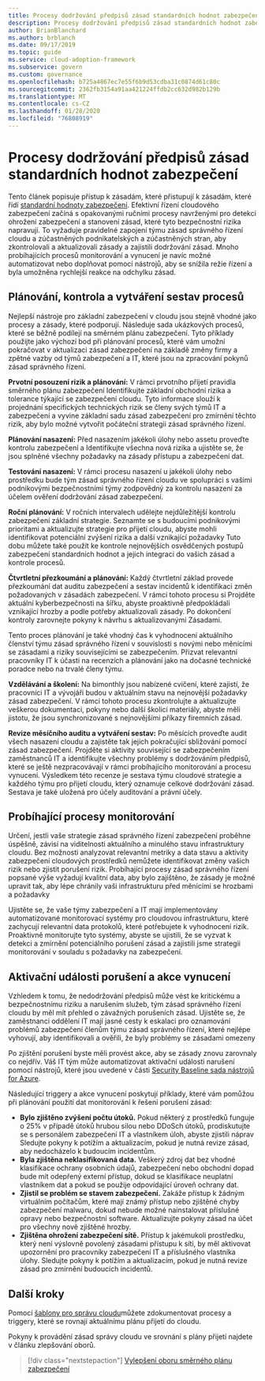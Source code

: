 ```yaml
---
title: Procesy dodržování předpisů zásad standardních hodnot zabezpečení
description: Procesy dodržování předpisů zásad standardních hodnot zabezpečení
author: BrianBlanchard
ms.author: brblanch
ms.date: 09/17/2019
ms.topic: guide
ms.service: cloud-adoption-framework
ms.subservice: govern
ms.custom: governance
ms.openlocfilehash: b725a4867ec7e55f6b9d53cdba31c0874d61c80c
ms.sourcegitcommit: 2362fb3154a91aa421224ffdb2cc632d982b129b
ms.translationtype: MT
ms.contentlocale: cs-CZ
ms.lasthandoff: 01/28/2020
ms.locfileid: "76808919"
---
```

# <a name="security-baseline-policy-compliance-processes"></a>Procesy dodržování předpisů zásad standardních hodnot zabezpečení

Tento článek popisuje přístup k zásadám, které přistupují k zásadám, které řídí [standardní hodnoty zabezpečení](./index.md). Efektivní řízení cloudového zabezpečení začíná s opakovanými ručními procesy navrženými pro detekci ohrožení zabezpečení a stanovení zásad, které tyto bezpečnostní rizika napravují. To vyžaduje pravidelné zapojení týmu zásad správného řízení cloudu a zúčastněných podnikatelských a zúčastněných stran, aby zkontrolovali a aktualizovali zásady a zajistili dodržování zásad. Mnoho probíhajících procesů monitorování a vynucení je navíc možné automatizovat nebo doplňovat pomocí nástrojů, aby se snížila režie řízení a byla umožněna rychlejší reakce na odchylku zásad.

## <a name="planning-review-and-reporting-processes"></a>Plánování, kontrola a vytváření sestav procesů

Nejlepší nástroje pro základní zabezpečení v cloudu jsou stejně vhodné jako procesy a zásady, které podporují. Následuje sada ukázkových procesů, které se běžně podílejí na směrném plánu zabezpečení. Tyto příklady použijte jako výchozí bod při plánování procesů, které vám umožní pokračovat v aktualizaci zásad zabezpečení na základě změny firmy a zpětné vazby od týmů zabezpečení a IT, které jsou na zpracování pokynů zásad správného řízení.

**Prvotní posouzení rizik a plánování:** V rámci prvotního přijetí pravidla směrného plánu zabezpečení Identifikujte základní obchodní rizika a tolerance týkající se zabezpečení cloudu. Tyto informace slouží k projednání specifických technických rizik se členy svých týmů IT a zabezpečení a vyvine základní sadu zásad zabezpečení pro zmírnění těchto rizik, aby bylo možné vytvořit počáteční strategii zásad správného řízení.

**Plánování nasazení:** Před nasazením jakékoli úlohy nebo assetu proveďte kontrolu zabezpečení a Identifikujte všechna nová rizika a ujistěte se, že jsou splněné všechny požadavky na zásady přístupu a zabezpečení dat.

**Testování nasazení:** V rámci procesu nasazení u jakékoli úlohy nebo prostředku bude tým zásad správného řízení cloudu ve spolupráci s vašimi podnikovými bezpečnostními týmy zodpovědný za kontrolu nasazení za účelem ověření dodržování zásad zabezpečení.

**Roční plánování:** V ročních intervalech udělejte nejdůležitější kontrolu zabezpečení základní strategie. Seznamte se s budoucími podnikovými prioritami a aktualizujte strategie pro přijetí cloudu, abyste mohli identifikovat potenciální zvýšení rizika a další vznikající požadavky Tuto dobu můžete také použít ke kontrole nejnovějších osvědčených postupů zabezpečení standardních hodnot a jejich integraci do vašich zásad a kontrole procesů.

**Čtvrtletní přezkoumání a plánování:** Každý čtvrtletní základ provede přezkoumání dat auditu zabezpečení a sestav incidentů k identifikaci změn požadovaných v zásadách zabezpečení. V rámci tohoto procesu si Projděte aktuální kyberbezpečnosti na šířku, abyste proaktivně předpokládali vznikající hrozby a podle potřeby aktualizovali zásady. Po dokončení kontroly zarovnejte pokyny k návrhu s aktualizovanými Zásadami.

Tento proces plánování je také vhodný čas k vyhodnocení aktuálního členství týmu zásad správného řízení v souvislosti s novými nebo měnícími se zásadami a riziky souvisejícími se zabezpečením. Přizvat relevantní pracovníky IT k účasti na recenzích a plánování jako na dočasné technické poradce nebo na trvalé členy týmu.

**Vzdělávání a školení:** Na bimonthly jsou nabízené cvičení, které zajistí, že pracovníci IT a vývojáři budou v aktuálním stavu na nejnovější požadavky zásad zabezpečení. V rámci tohoto procesu zkontrolujte a aktualizujte veškerou dokumentaci, pokyny nebo další školicí materiály, abyste měli jistotu, že jsou synchronizované s nejnovějšími příkazy firemních zásad.

**Revize měsíčního auditu a vytváření sestav:** Po měsících proveďte audit všech nasazení cloudu a zajistěte tak jejich pokračující sbližování pomocí zásad zabezpečení. Projděte si aktivity související se zabezpečením zaměstnanců IT a identifikujte všechny problémy s dodržováním předpisů, které se ještě nezpracovávají v rámci probíhajícího monitorování a procesu vynucení. Výsledkem této recenze je sestava týmu cloudové strategie a každého týmu pro přijetí cloudu, který oznamuje celkové dodržování zásad. Sestava je také uložená pro účely auditování a právní účely.

## <a name="ongoing-monitoring-processes"></a>Probíhající procesy monitorování

Určení, jestli vaše strategie zásad správného řízení zabezpečení proběhne úspěšně, závisí na viditelnosti aktuálního a minulého stavu infrastruktury cloudu. Bez možnosti analyzovat relevantní metriky a data stavu a aktivity zabezpečení cloudových prostředků nemůžete identifikovat změny vašich rizik nebo zjistit porušení rizik. Probíhající procesy zásad správného řízení popsané výše vyžadují kvalitní data, aby bylo zajištěno, že zásady je možné upravit tak, aby lépe chránily vaši infrastrukturu před měnícími se hrozbami a požadavky

Ujistěte se, že vaše týmy zabezpečení a IT mají implementovány automatizované monitorovací systémy pro cloudovou infrastrukturu, které zachycují relevantní data protokolů, které potřebujete k vyhodnocení rizik. Proaktivně monitorujte tyto systémy, abyste se ujistili, že se vyzvat k detekci a zmírnění potenciálního porušení zásad a zajistili jsme strategii monitorování v souladu s požadavky na zabezpečení.

## <a name="violation-triggers-and-enforcement-actions"></a>Aktivační události porušení a akce vynucení

Vzhledem k tomu, že nedodržování předpisů může vést ke kritickému a bezpečnostnímu riziku a narušením služeb, tým zásad správného řízení cloudu by měl mít přehled o závažných porušeních zásad. Ujistěte se, že zaměstnanci oddělení IT mají jasné cesty k eskalaci pro oznamování problémů zabezpečení členům týmu zásad správného řízení, které nejlépe vyhovují, aby identifikovali a ověřili, že byly problémy se zásadami omezeny

Po zjištění porušení byste měli provést akce, aby se zásady znovu zarovnaly co nejdřív. Váš IT tým může automatizovat aktivační události narušení pomocí nástrojů, které jsou uvedené v části [Security Baseline sada nástrojů for Azure](./toolchain.md).

Následující triggery a akce vynucení poskytují příklady, které vám pomůžou při plánování použití dat monitorování k řešení porušení zásad:

- **Bylo zjištěno zvýšení počtu útoků.** Pokud některý z prostředků funguje o 25% v případě útoků hrubou silou nebo DDoSch útoků, prodiskutujte se s personálem zabezpečení IT a vlastníkem úloh, abyste zjistili náprav Sledujte pokyny k potížím a aktualizacím, pokud je nutná revize zásad, aby nedocházelo k budoucím incidentům.
- **Byla zjištěna neklasifikovaná data.** Veškerý zdroj dat bez vhodné klasifikace ochrany osobních údajů, zabezpečení nebo obchodní dopad bude mít odepřený externí přístup, dokud se klasifikace neuplatní vlastníkem dat a pokud se použije odpovídající úroveň ochrany dat.
- **Zjistil se problém se stavem zabezpečení.** Zakáže přístup k žádným virtuálním počítačům, které mají známý přístup nebo zjištěné chyby zabezpečení malwaru, dokud nebude možné nainstalovat příslušné opravy nebo bezpečnostní software. Aktualizujte pokyny zásad na účet pro všechny nově zjištěné hrozby.
- **Zjištěna ohrožení zabezpečení sítě.** Přístup k jakémukoli prostředku, který není výslovně povolený zásadami přístupu k síti, by měl aktivovat upozornění pro pracovníky zabezpečení IT a příslušného vlastníka úlohy. Sledujte pokyny k potížím a aktualizacím, pokud je nutná revize zásad pro zmírnění budoucích incidentů.

## <a name="next-steps"></a>Další kroky

Pomocí [šablony pro správu cloudu](./template.md)můžete zdokumentovat procesy a triggery, které se rovnají aktuálnímu plánu přijetí do cloudu.

Pokyny k provádění zásad správy cloudu ve srovnání s plány přijetí najdete v článku zlepšování oborů.

> [!div class="nextstepaction"]
> [Vylepšení oboru směrného plánu zabezpečení](./discipline-improvement.md)
